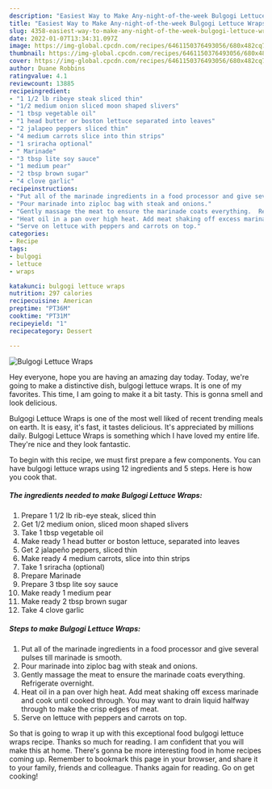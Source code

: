 ```yaml
---
description: "Easiest Way to Make Any-night-of-the-week Bulgogi Lettuce Wraps"
title: "Easiest Way to Make Any-night-of-the-week Bulgogi Lettuce Wraps"
slug: 4358-easiest-way-to-make-any-night-of-the-week-bulgogi-lettuce-wraps
date: 2022-01-07T13:34:31.097Z
image: https://img-global.cpcdn.com/recipes/6461150376493056/680x482cq70/bulgogi-lettuce-wraps-recipe-main-photo.jpg
thumbnail: https://img-global.cpcdn.com/recipes/6461150376493056/680x482cq70/bulgogi-lettuce-wraps-recipe-main-photo.jpg
cover: https://img-global.cpcdn.com/recipes/6461150376493056/680x482cq70/bulgogi-lettuce-wraps-recipe-main-photo.jpg
author: Duane Robbins
ratingvalue: 4.1
reviewcount: 13885
recipeingredient:
- "1 1/2 lb ribeye steak sliced thin"
- "1/2 medium onion sliced moon shaped slivers"
- "1 tbsp vegetable oil"
- "1 head butter or boston lettuce separated into leaves"
- "2 jalapeo peppers sliced thin"
- "4 medium carrots slice into thin strips"
- "1 sriracha optional"
- " Marinade"
- "3 tbsp lite soy sauce"
- "1 medium pear"
- "2 tbsp brown sugar"
- "4 clove garlic"
recipeinstructions:
- "Put all of the marinade ingredients in a food processor and give several pulses till marinade is smooth."
- "Pour marinade into ziploc bag with steak and onions."
- "Gently massage the meat to ensure the marinade coats everything.  Refrigerate overnight."
- "Heat oil in a pan over high heat. Add meat shaking off excess marinade and cook until cooked through. You may want to drain liquid halfway through to make the crisp edges of meat."
- "Serve on lettuce with peppers and carrots on top."
categories:
- Recipe
tags:
- bulgogi
- lettuce
- wraps

katakunci: bulgogi lettuce wraps 
nutrition: 297 calories
recipecuisine: American
preptime: "PT36M"
cooktime: "PT31M"
recipeyield: "1"
recipecategory: Dessert

---
```



![Bulgogi Lettuce Wraps](https://img-global.cpcdn.com/recipes/6461150376493056/680x482cq70/bulgogi-lettuce-wraps-recipe-main-photo.jpg)

Hey everyone, hope you are having an amazing day today. Today, we're going to make a distinctive dish, bulgogi lettuce wraps. It is one of my favorites. This time, I am going to make it a bit tasty. This is gonna smell and look delicious.



Bulgogi Lettuce Wraps is one of the most well liked of recent trending meals on earth. It is easy, it's fast, it tastes delicious. It's appreciated by millions daily. Bulgogi Lettuce Wraps is something which I have loved my entire life. They're nice and they look fantastic.


To begin with this recipe, we must first prepare a few components. You can have bulgogi lettuce wraps using 12 ingredients and 5 steps. Here is how you cook that.

<!--inarticleads1-->

##### The ingredients needed to make Bulgogi Lettuce Wraps:

1. Prepare 1 1/2 lb rib-eye steak, sliced thin
1. Get 1/2 medium onion, sliced moon shaped slivers
1. Take 1 tbsp vegetable oil
1. Make ready 1 head butter or boston lettuce, separated into leaves
1. Get 2 jalapeño peppers, sliced thin
1. Make ready 4 medium carrots, slice into thin strips
1. Take 1 sriracha (optional)
1. Prepare  Marinade
1. Prepare 3 tbsp lite soy sauce
1. Make ready 1 medium pear
1. Make ready 2 tbsp brown sugar
1. Take 4 clove garlic




<!--inarticleads2-->

##### Steps to make Bulgogi Lettuce Wraps:

1. Put all of the marinade ingredients in a food processor and give several pulses till marinade is smooth.
1. Pour marinade into ziploc bag with steak and onions.
1. Gently massage the meat to ensure the marinade coats everything.  Refrigerate overnight.
1. Heat oil in a pan over high heat. Add meat shaking off excess marinade and cook until cooked through. You may want to drain liquid halfway through to make the crisp edges of meat.
1. Serve on lettuce with peppers and carrots on top.




So that is going to wrap it up with this exceptional food bulgogi lettuce wraps recipe. Thanks so much for reading. I am confident that you will make this at home. There's gonna be more interesting food in home recipes coming up. Remember to bookmark this page in your browser, and share it to your family, friends and colleague. Thanks again for reading. Go on get cooking!
